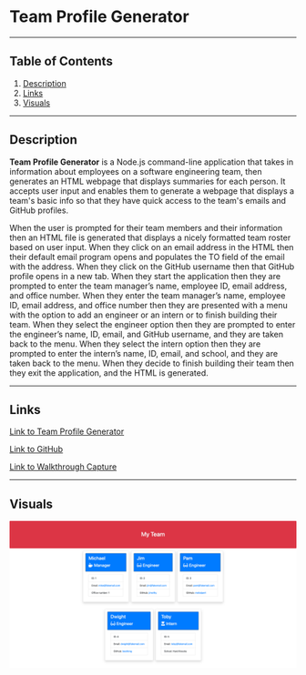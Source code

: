 # **Team Profile Generator**
***

## Table of Contents
1. [Description](#description)  
2. [Links](#links)  
3. [Visuals](#visuals)  
***

## Description
**Team Profile Generator** is a Node.js command-line application that takes in information about employees on a software engineering team, then generates an HTML webpage that displays summaries for each person. It accepts user input and enables them to generate a webpage that displays a team's basic info so that they have quick access to the team's emails and GitHub profiles. 

When the user is prompted for their team members and their information then an HTML file is generated that displays a nicely formatted team roster based on user input. When they click on an email address in the HTML then their default email program opens and populates the TO field of the email with the address. When they click on the GitHub username then that GitHub profile opens in a new tab. When they start the application then they are prompted to enter the team manager’s name, employee ID, email address, and office number. When they enter the team manager’s name, employee ID, email address, and office number then they are presented with a menu with the option to add an engineer or an intern or to finish building their team. When they select the engineer option then they are prompted to enter the engineer’s name, ID, email, and GitHub username, and they are taken back to the menu. When they select the intern option then they are prompted to enter the intern’s name, ID, email, and school, and they are taken back to the menu. When they decide to finish building their team then they exit the application, and the HTML is generated.


***

## Links
[Link to Team Profile Generator](https://mattholtmoore.github.io/team-profile-generator-project/)

[Link to GitHub](https://github.com/mattholtmoore/team-profile-generator-project)  

[Link to Walkthrough Capture](https://watch.screencastify.com/v/Kk4revwAgZmp9nBVVvd5)
***

## Visuals
![team-profile-generator](images/team-profile.png "team-profile-generator")


 
